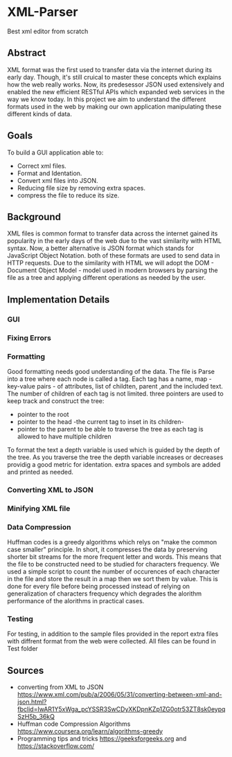 # XML-Parser
Best xml editor from scratch

## Abstract
 XML format was the first used to transfer data via the internet during its early day. Though, it's still cruical to master these concepts which explains how the web really works. Now, its predesessor JSON used extensively and enabled the new efficient RESTful APIs which expanded web services in the way we know today.
In this project we aim to understand the different formats used in the web by making our own application manipulating these different kinds of data.

## Goals
 To build a GUI application able to: 
 - Correct xml files.
 - Format and Identation.
 - Convert xml files into JSON.
 - Reducing file size by removing extra spaces.
 - compress the file to reduce its size.

## Background
XML files is common format to transfer data across the internet gained its popularity in the early days of the web due to the vast similarity with HTML syntax. Now, a better alternative is JSON format which stands for JavaScript Object Notation. both of these formats are used to send data in HTTP requests.
Due to the similarity with HTML we will adopt the DOM - Document Object Model - model used in modern browsers by parsing the file as a tree and applying different operations as needed by the user.

## Implementation Details

### GUI

### Fixing Errors

### Formatting
 Good formatting needs good understanding of the data. The file is Parse into a tree where each node is called a tag.
 Each tag has a name, map - key-value pairs - of attributes, list of childten, parent ,and the included text.
 The number of children of each tag is not limited.
 three pointers are used to keep track and construct the tree:
 - pointer to the root
 - pointer to the head -the current tag to inset in its children-
 - pointer to the parent to be able to traverse the tree as each tag is allowed to have multiple children

To format the text a depth variable is used which is guided by the depth of the tree. As you traverse the tree the depth variable increases or decreases providig a good metric for identation.
extra spaces and symbols are added and printed as needed.

### Converting XML to JSON

### Minifying XML file


### Data Compression
 Huffman codes is a greedy algorithms which relys on "make the common case smaller" principle. In short, it compresses the data by preserving shorter bit streams for the more frequent letter and words. This means that the file to be constructed need to be studied for characters frequency. We used a simple script to count the number of occurences of each character in the file and store the result in a map then we sort them by value. This is done for every file before being processed instead of relying on generalization of characters frequency which degrades the alorithm performance of the alorithms in practical cases.

### Testing
For testing, in addition to the sample files provided in the report extra files with diffrent format from the web were collected.
All files can be found in Test folder

## Sources
- converting from XML to JSON https://www.xml.com/pub/a/2006/05/31/converting-between-xml-and-json.html?fbclid=IwAR1Y5xWga_pcYSSR3SwCDyXKDpnKZp1ZG0otr53ZT8sk0eypqSzH5b_36kQ
- Huffman code Compression Algorithms https://www.coursera.org/learn/algorithms-greedy
- Programming tips and tricks https://geeksforgeeks.org and https://stackoverflow.com/

